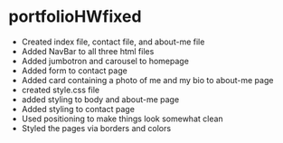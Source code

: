 # portfolioHWfixed
* Created index file, contact file, and about-me file
* Added NavBar to all three html files
* Added jumbotron and carousel to homepage
* Added form to contact page
* Added card containing a photo of me and my bio to about-me page
* created style.css file
* added styling to body and about-me page
* Added styling to contact page
* Used positioning to make things look somewhat clean
* Styled the pages via borders and colors